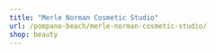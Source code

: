 ```yaml
---
title: "Merle Norman Cosmetic Studio"
url: /pompano-beach/merle-norman-cosmetic-studio/
shop: beauty
---
```

